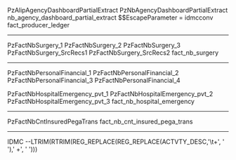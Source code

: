PzAlipAgencyDashboardPartialExtract
PzNbAgencyDashboardPartialExtract
nb_agency_dashboard_partial_extract
$$EscapeParameter = idmcconv
fact_producer_ledger

****************************************************

PzFactNbSurgery_1
PzFactNbSurgery_2
PzFactNbSurgery_3
PzFactNbSurgery_SrcRecs1
PzFactNbSurgery_SrcRecs2	fact_nb_surgery

***********************************************

PzFactNbPersonalFinancial_1
PzFactNbPersonalFinancial_2
PzFactNbPersonalFinancial_3
PzFactNbPersonalFinancial_4


PzFactNbHospitalEmergency_pvt_1
PzFactNbHospitalEmergency_pvt_2
PzFactNbHospitalEmergency_pvt_3	fact_nb_hospital_emergency

********************************************************


PzFactNbCntInsuredPegaTrans	fact_nb_cnt_insured_pega_trans

************************************************************
IDMC --LTRIM(RTRIM(REG_REPLACE(REG_REPLACE(ACTVTY_DESC,'\t+', ' '),' +', ' ')))
